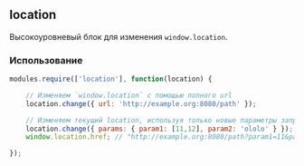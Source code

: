 ## location

Высокоуровневый блок для изменения `window.location`.

### Использование

```js
modules.require(['location'], function(location) {

    // Изменяем `window.location` с помощью полного url
    location.change({ url: 'http://example.org:8080/path' });

    // Изменяем текущий location, используя только новые параметры запроса
    location.change({ params: { param1: [11,12], param2: 'ololo' } });
    window.location.href; // "http://example.org:8080/path?param1=11&param1=12&param2=ololo"

});
```
